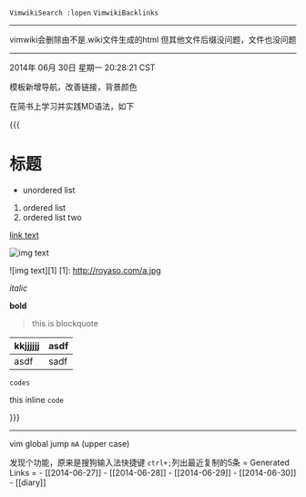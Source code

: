 `VimwikiSearch :lopen`
`VimwikiBacklinks`

----------
vimwiki会删除由不是.wiki文件生成的html
但其他文件后缀没问题，文件也没问题

----------
2014年 06月 30日 星期一 20:28:21 CST

模板新增导航，改善链接，背景颜色

在简书上学习并实践MD语法，如下

{{{
# 标题

- unordered list

1. ordered list
2. ordered list two

[link text](http://link-url.com)

![img text](http://img.com/a.jpg)

![img text][1]
[1]: http://royaso.com/a.jpg

*italic*

**bold**

> this is blockquote

| kkjjjjjj | asdf |
| -----    | ---- |
| asdf     | sadf |


```
codes 
```

this inline `code`

}}}


-----------
vim global jump `mA` (upper case)


发现个功能，原来是搜狗输入法快捷键
`ctrl+;`列出最近复制的5条
= Generated Links =
        - [[2014-06-27]]
        - [[2014-06-28]]
        - [[2014-06-29]]
        - [[2014-06-30]]
        - [[diary]]
